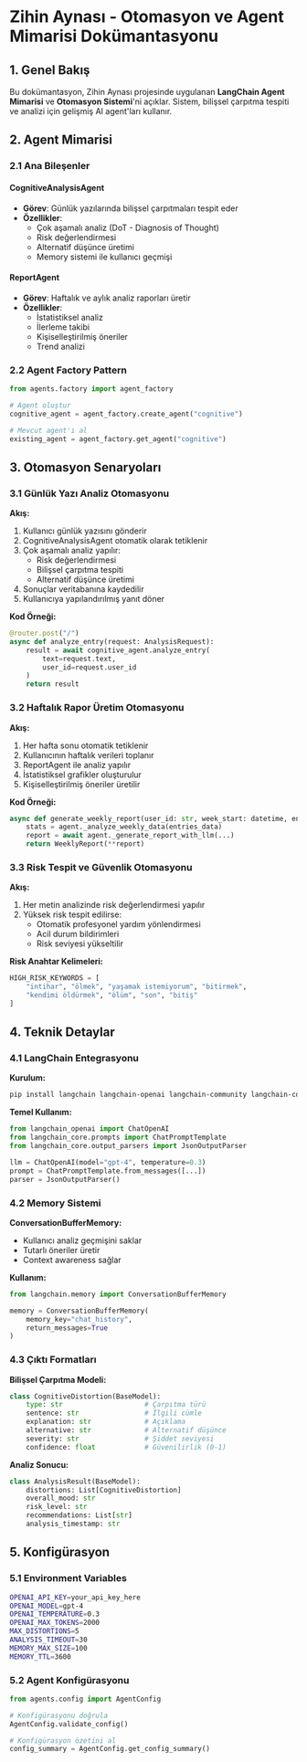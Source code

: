 # Zihin Aynası - Otomasyon ve Agent Mimarisi Dokümantasyonu

## 1. Genel Bakış

Bu dokümantasyon, Zihin Aynası projesinde uygulanan **LangChain Agent Mimarisi** ve **Otomasyon Sistemi**'ni açıklar. Sistem, bilişsel çarpıtma tespiti ve analizi için gelişmiş AI agent'ları kullanır.

## 2. Agent Mimarisi

### 2.1 Ana Bileşenler

#### CognitiveAnalysisAgent
- **Görev**: Günlük yazılarında bilişsel çarpıtmaları tespit eder
- **Özellikler**:
  - Çok aşamalı analiz (DoT - Diagnosis of Thought)
  - Risk değerlendirmesi
  - Alternatif düşünce üretimi
  - Memory sistemi ile kullanıcı geçmişi

#### ReportAgent
- **Görev**: Haftalık ve aylık analiz raporları üretir
- **Özellikler**:
  - İstatistiksel analiz
  - İlerleme takibi
  - Kişiselleştirilmiş öneriler
  - Trend analizi

### 2.2 Agent Factory Pattern

```python
from agents.factory import agent_factory

# Agent oluştur
cognitive_agent = agent_factory.create_agent("cognitive")

# Mevcut agent'ı al
existing_agent = agent_factory.get_agent("cognitive")
```

## 3. Otomasyon Senaryoları

### 3.1 Günlük Yazı Analiz Otomasyonu

**Akış:**
1. Kullanıcı günlük yazısını gönderir
2. CognitiveAnalysisAgent otomatik olarak tetiklenir
3. Çok aşamalı analiz yapılır:
   - Risk değerlendirmesi
   - Bilişsel çarpıtma tespiti
   - Alternatif düşünce üretimi
4. Sonuçlar veritabanına kaydedilir
5. Kullanıcıya yapılandırılmış yanıt döner

**Kod Örneği:**
```python
@router.post("/")
async def analyze_entry(request: AnalysisRequest):
    result = await cognitive_agent.analyze_entry(
        text=request.text,
        user_id=request.user_id
    )
    return result
```

### 3.2 Haftalık Rapor Üretim Otomasyonu

**Akış:**
1. Her hafta sonu otomatik tetiklenir
2. Kullanıcının haftalık verileri toplanır
3. ReportAgent ile analiz yapılır
4. İstatistiksel grafikler oluşturulur
5. Kişiselleştirilmiş öneriler üretilir

**Kod Örneği:**
```python
async def generate_weekly_report(user_id: str, week_start: datetime, entries_data: List[Dict]):
    stats = agent._analyze_weekly_data(entries_data)
    report = await agent._generate_report_with_llm(...)
    return WeeklyReport(**report)
```

### 3.3 Risk Tespit ve Güvenlik Otomasyonu

**Akış:**
1. Her metin analizinde risk değerlendirmesi yapılır
2. Yüksek risk tespit edilirse:
   - Otomatik profesyonel yardım yönlendirmesi
   - Acil durum bildirimleri
   - Risk seviyesi yükseltilir

**Risk Anahtar Kelimeleri:**
```python
HIGH_RISK_KEYWORDS = [
    "intihar", "ölmek", "yaşamak istemiyorum", "bitirmek",
    "kendimi öldürmek", "ölüm", "son", "bitiş"
]
```

## 4. Teknik Detaylar

### 4.1 LangChain Entegrasyonu

**Kurulum:**
```bash
pip install langchain langchain-openai langchain-community langchain-core
```

**Temel Kullanım:**
```python
from langchain_openai import ChatOpenAI
from langchain_core.prompts import ChatPromptTemplate
from langchain_core.output_parsers import JsonOutputParser

llm = ChatOpenAI(model="gpt-4", temperature=0.3)
prompt = ChatPromptTemplate.from_messages([...])
parser = JsonOutputParser()
```

### 4.2 Memory Sistemi

**ConversationBufferMemory:**
- Kullanıcı analiz geçmişini saklar
- Tutarlı öneriler üretir
- Context awareness sağlar

**Kullanım:**
```python
from langchain.memory import ConversationBufferMemory

memory = ConversationBufferMemory(
    memory_key="chat_history",
    return_messages=True
)
```

### 4.3 Çıktı Formatları

**Bilişsel Çarpıtma Modeli:**
```python
class CognitiveDistortion(BaseModel):
    type: str                    # Çarpıtma türü
    sentence: str                # İlgili cümle
    explanation: str             # Açıklama
    alternative: str             # Alternatif düşünce
    severity: str                # Şiddet seviyesi
    confidence: float            # Güvenilirlik (0-1)
```

**Analiz Sonucu:**
```python
class AnalysisResult(BaseModel):
    distortions: List[CognitiveDistortion]
    overall_mood: str
    risk_level: str
    recommendations: List[str]
    analysis_timestamp: str
```

## 5. Konfigürasyon

### 5.1 Environment Variables

```bash
OPENAI_API_KEY=your_api_key_here
OPENAI_MODEL=gpt-4
OPENAI_TEMPERATURE=0.3
OPENAI_MAX_TOKENS=2000
MAX_DISTORTIONS=5
ANALYSIS_TIMEOUT=30
MEMORY_MAX_SIZE=100
MEMORY_TTL=3600
```

### 5.2 Agent Konfigürasyonu

```python
from agents.config import AgentConfig

# Konfigürasyonu doğrula
AgentConfig.validate_config()

# Konfigürasyon özetini al
config_summary = AgentConfig.get_config_summary()
```

